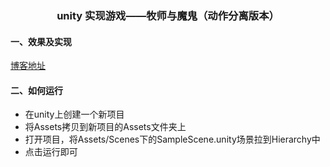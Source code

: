 ### <center>unity 实现游戏——牧师与魔鬼（动作分离版本）</center>
#### 一、效果及实现
[博客地址](https://blog.csdn.net/Y2807593076/article/details/134037136)

#### 二、如何运行
- 在unity上创建一个新项目
- 将Assets拷贝到新项目的Assets文件夹上
- 打开项目，将Assets/Scenes下的SampleScene.unity场景拉到Hierarchy中
- 点击运行即可